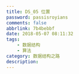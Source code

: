 ```yaml
---
title: DS_05 位置
password: passisroyians
comments: false
abbrlink: 7b4bebbf
date: 2018-05-07 08:11:32
tags: 
    - 数据结构
    - 算法
category: 数据结构之路
description:
---
```


